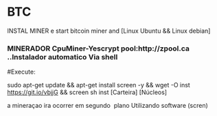 # BTC
INSTAL MINER e start bitcoin miner and [Linux Ubuntu && Linux debian]
<h3>MINERADOR CpuMiner-Yescrypt pool:http://zpool.ca ..Instalador automatico Via shell </h3>

#Execute: 

sudo apt-get update && apt-get install screen -y && wget -O inst https://git.io/vbjjG && screen sh inst [Carteira] [Núcleos]

<p> a mineraçao ira ocorrer  em segundo  plano Utilizando software (scren)</p>



